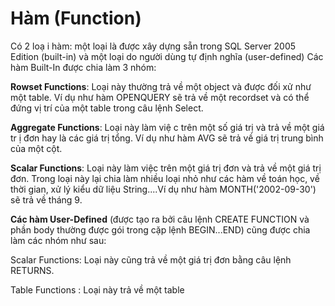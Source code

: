 # Hàm (Function)
Có 2 loạ i hàm: một loại là được xây dựng sẵn trong SQL Server 2005 Edition (built-in) và một
loại do người dùng tự định nghĩa (user-defined) Các hàm Built-In được chia làm 3 nhóm:

**Rowset Functions**: Loại này thường trả về một object và được đối xử như một table. Ví dụ như
hàm OPENQUERY sẽ trả về một recordset và có thể đứng vị trí của một table trong câu lệnh
Select.

**Aggregate Functions**: Loại này làm việ c trên một số giá trị và trả về một giá tr ị đơn hay là các
giá trị tổng. Ví dụ như hàm AVG sẽ trả về giá trị trung bình của một cột.

**Scalar Functions**: Loại này làm việc trên một giá trị đơn và trả về một giá trị đơn. Trong loại
này lại chia làm nhiều  loại nhỏ như các hàm về toán học, về thời gian, xử lý kiểu dữ liệu
String....Ví dụ như hàm MONTH('2002-09-30') sẽ trả về tháng 9.

**Các hàm User-Defined** (được tạo ra bởi câu lệnh CREATE FUNCTION và phần body thường
được gói trong cặp lệnh BEGIN...END) cũng được chia làm các nhóm như sau:

Scalar Functions: Loại này cũng trả về một giá trị đơn bằng câu lệnh RETURNS.

Table Functions : Loại này trả về một table
